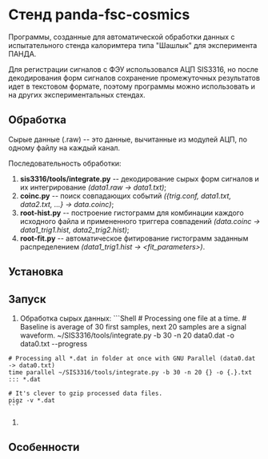 Стенд panda-fsc-cosmics
=======================
Программы, созданные для автоматической обработки данных с испытательного стенда калоримтера типа "Шашлык" для эксперимента ПАНДА. 
  
Для регистрации сигналов с ФЭУ использовался АЦП SIS3316, но после декодирования форм сигналов сохранение промежуточных результатов идет в текстовом формате, поэтому программы можно использовать и на других экспериментальных стендах. 
  
Обработка
---------
Сырые данные (.raw) -- это данные, вычитанные из модулей АЦП, по одному файлу на каждый канал. 
  
Последовательность обработки:
  1. **sis3316/tools/integrate.py** -- декодирование сырых форм сигналов и их интегрирование *(data1.raw -> data1.txt)*;
  1. **coinc.py** -- поиск совпадающих событий *({trig.conf, data1.txt, data2.txt, ...} -> data.coinc)*;
  1. **root-hist.py** -- построение гистограмм для комбинации каждого исходного файла и примененного триггера совпадений *(data.coinc -> data1\_trig1.hist, data2\_trig2.hist)*;
  1. **root-fit.py** -- автоматическое фитирование гистограмм заданным распределением *(data1\_trig1.hist -> \<fit\_parameters\>)*.
  
Установка
---------
  
Запуск
------
  1. Обработка сырых данных:
    ```Shell
    # Processing one file at a time.
    # Baseline is average of 30 first samples, next 20 samples are a signal waveform.
    ~/SIS3316/tools/integrate.py -b 30 -n 20 data0.dat -o data0.txt --progress
    
    # Processing all *.dat in folder at once with GNU Parallel (data0.dat -> data0.txt)
    time parallel ~/SIS3316/tools/integrate.py -b 30 -n 20 {} -o {.}.txt  ::: *.dat
    
    # It's clever to gzip processed data files.
    pigz -v *.dat
    ```
  1. 
  
Особенности
-----------

